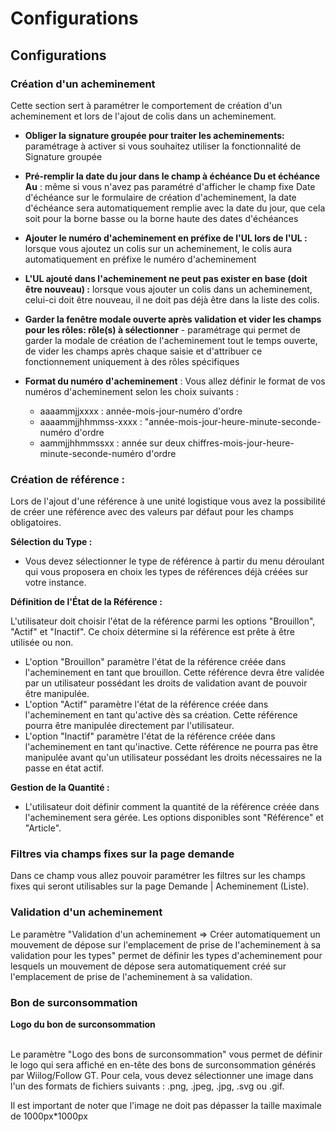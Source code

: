 # Configurations

## Configurations

### Création d'un acheminement

Cette section sert à paramétrer le comportement de création d'un acheminement et lors de l'ajout de colis dans un acheminement.

* **Obliger la signature groupée pour traiter les acheminements:** paramétrage à activer si vous souhaitez utiliser la fonctionnalité de Signature groupée
* **Pré-remplir la date du jour dans le champ à échéance Du et échéance Au** : même si vous n'avez pas paramétré d'afficher le champ fixe Date d'échéance sur le formulaire de création d'acheminement, la date d'échéance sera automatiquement remplie avec la date du jour, que cela soit pour la borne basse ou la borne haute des dates d'échéances
* **Ajouter le numéro d'acheminement en préfixe de l'UL lors de l'UL :** lorsque vous ajoutez un colis sur un acheminement, le colis aura automatiquement en préfixe le numéro d'acheminement
* **L'UL ajouté dans l'acheminement ne peut pas exister en base (doit être nouveau) :** lorsque vous ajouter un colis dans un acheminement, celui-ci doit être nouveau, il ne doit pas déjà être dans la liste des colis.
* **Garder la fenêtre modale ouverte après validation et vider les champs pour les rôles: rôle(s) à sélectionner** - paramétrage qui permet de garder la modale de création de l'acheminement tout le temps ouverte, de vider les champs après chaque saisie et d'attribuer ce fonctionnement uniquement à des rôles spécifiques
*   **Format du numéro d'acheminement** : Vous allez définir le format de vos numéros d'acheminement selon les choix suivants :

    * aaaammjjxxxx : année-mois-jour-numéro d'ordre
    * aaaammjjhhmmss-xxxx : "année-mois-jour-heure-minute-seconde-numéro d'ordre
    * aammjjhhmmssxx : année sur deux chiffres-mois-jour-heure-minute-seconde-numéro d'ordre



### Création de référence :&#x20;

Lors de l'ajout d'une référence à une unité logistique vous avez la possibilité de créer une référence avec des valeurs par défaut pour les champs obligatoires.

**Sélection du Type :**

* Vous devez sélectionner le type de référence à partir du menu déroulant qui vous proposera en choix les types de références déjà créées sur votre instance.

**Définition de l'État de la Référence :**

L'utilisateur doit choisir l'état de la référence parmi les options "Brouillon", "Actif" et "Inactif". Ce choix détermine si la référence est prête à être utilisée ou non.

* L'option "Brouillon" paramètre l'état de la référence créée dans l'acheminement en tant que brouillon. Cette référence devra être validée par un utilisateur possédant les droits de validation avant de pouvoir être manipulée.
* L'option "Actif" paramètre l'état de la référence créée dans l'acheminement en tant qu'active dès sa création. Cette référence pourra être manipulée directement par l'utilisateur.
* L'option "Inactif" paramètre l'état de la référence créée dans l'acheminement en tant qu'inactive. Cette référence ne pourra pas être manipulée avant qu'un utilisateur possédant les droits nécessaires ne la passe en état actif.

**Gestion de la Quantité :**

* L'utilisateur doit définir comment la quantité de la référence créée dans l'acheminement sera gérée. Les options disponibles sont "Référence" et "Article".



### **Filtres via champs fixes sur la page demande**

Dans ce champ vous allez pouvoir paramétrer les filtres sur les champs fixes qui seront utilisables sur la page Demande | Acheminement  (Liste).



### Validation d'un acheminement

Le paramètre "Validation d'un acheminement => Créer automatiquement un mouvement de dépose sur l'emplacement de prise de l'acheminement à sa validation pour les types" permet de définir les types d'acheminement pour lesquels un mouvement de dépose sera automatiquement créé sur l'emplacement de prise de l'acheminement à sa validation.



### Bon de surconsommation

**Logo du bon de surconsommation**

\
Le paramètre "Logo des bons de surconsommation" vous permet de définir le logo qui sera affiché en en-tête des bons de surconsommation générés par Wiilog/Follow GT. Pour cela, vous devez sélectionner une image dans l'un des formats de fichiers suivants : .png, .jpeg, .jpg, .svg ou .gif.

Il est important de noter que l'image ne doit pas dépasser la taille maximale de 1000px\*1000px

